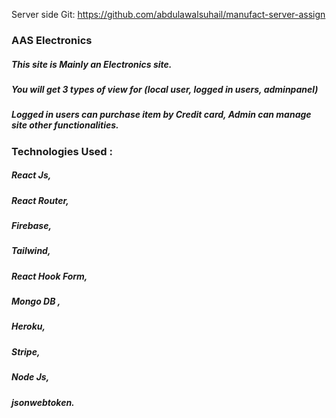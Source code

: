 
Server side Git: https://github.com/abdulawalsuhail/manufact-server-assign
### AAS Electronics

##### This site is Mainly an Electronics site.
##### You will get 3 types of view for (local user, logged in users, adminpanel)
##### Logged in users can purchase item by Credit card, Admin can manage site other functionalities.

### Technologies Used :

##### React Js, 
##### React Router,
##### Firebase, 
##### Tailwind, 
##### React Hook Form,
##### Mongo DB ,
##### Heroku,
##### Stripe,
##### Node Js,
##### jsonwebtoken.


